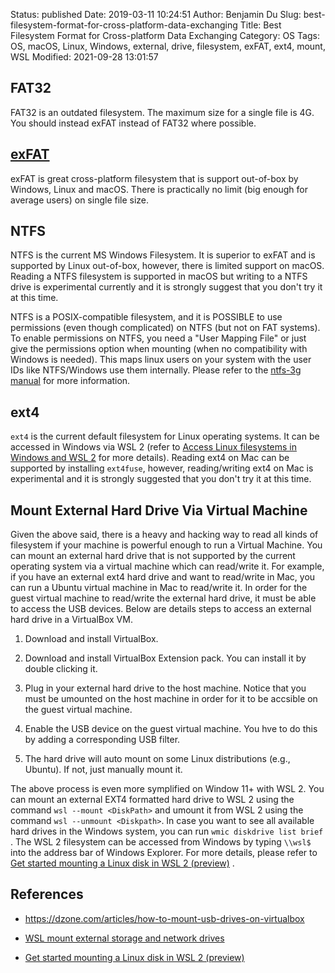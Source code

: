 Status: published
Date: 2019-03-11 10:24:51
Author: Benjamin Du
Slug: best-filesystem-format-for-cross-platform-data-exchanging
Title: Best Filesystem Format for Cross-platform Data Exchanging
Category: OS
Tags: OS, macOS, Linux, Windows, external, drive, filesystem, exFAT, ext4, mount, WSL
Modified: 2021-09-28 13:01:57

## FAT32

FAT32 is an outdated filesystem. 
The maximum size for a single file is 4G.
You should instead exFAT instead of FAT32 where possible.

## [exFAT](https://en.wikipedia.org/wiki/ExFAT)

exFAT is great cross-platform filesystem that is support out-of-box by Windows, Linux and macOS.
There is practically no limit (big enough for average users) on single file size.

## NTFS

NTFS is the current MS Windows Filesystem. 
It is superior to exFAT and is supported by Linux out-of-box, 
however, there is limited support on macOS. 
Reading a NTFS filesystem is supported in macOS 
but writing to a NTFS drive is experimental currently
and it is strongly suggest that you don't try it at this time.

NTFS is a POSIX-compatible filesystem, 
and it is POSSIBLE to use permissions (even though complicated) on NTFS (but not on FAT systems).
To enable permissions on NTFS, 
you need a "User Mapping File" or just give the permissions option when mounting (when no compatibility with Windows is needed). 
This maps linux users on your system with the user IDs like NTFS/Windows use them internally.
Please refer to the [ntfs-3g manual](http://manpages.ubuntu.com/manpages/bionic/en/man8/ntfs-3g.8.html) for more information.

## ext4

`ext4` is the current default filesystem for Linux operating systems.
It can be accessed in Windows via WSL 2
(refer to
[Access Linux filesystems in Windows and WSL 2](https://devblogs.microsoft.com/commandline/access-linux-filesystems-in-windows-and-wsl-2/)
for more details).
Reading ext4 on Mac can be supported by installing `ext4fuse`,
however, 
reading/writing ext4 on Mac is experimental and it is strongly suggested that you don't try it at this time.

## Mount External Hard Drive Via Virtual Machine 

Given the above said,
there is a heavy and hacking way to read all kinds of filesystem 
if your machine is powerful enough to run a Virtual Machine.
You can mount an external hard drive that is not supported by the current operating system 
via a virtual machine which can read/write it.
For example, 
if you have an external ext4 hard drive and want to read/write in Mac, 
you can run a Ubuntu virtual machine in Mac to read/write it.
In order for the guest virtual machine to read/write the external hard drive, 
it must be able to access the USB devices.
Below are details steps to access an external hard drive in a VirtualBox VM.

1. Download and install VirtualBox.

2. Download and install VirtualBox Extension pack. 
    You can install it by double clicking it.

3. Plug in your external hard drive to the host machine. 
    Notice that you must be umounted on the host machine 
    in order for it to be accsible on the guest virtual machine.

4. Enable the USB device on the guest virtual machine.
    You hve to do this by adding a corresponding USB filter.

5. The hard drive will auto mount on some Linux distributions (e.g., Ubuntu). 
    If not, just manually mount it.

The above process is even more symplified on Window 11+ with WSL 2. 
You can mount an external EXT4 formatted hard drive to WSL 2
using the command `wsl --mount <DiskPath>` 
and umount it from WSL 2 using the command `wsl --unmount <Diskpath>`. 
In case you want to see all available hard drives in the Windows system,
you can run `wmic diskdrive list brief`
.
The WSL 2 filesystem can be accessed from Windows
by typing `\\wsl$` into the address bar of Windows Explorer.
For more details,
please refer to
[Get started mounting a Linux disk in WSL 2 (preview)](https://docs.microsoft.com/en-us/windows/wsl/wsl2-mount-disk)
.

## References

- https://dzone.com/articles/how-to-mount-usb-drives-on-virtualbox

- [WSL mount external storage and network drives](https://www.scivision.dev/mount-usb-drives-windows-subsystem-for-linux/)

- [Get started mounting a Linux disk in WSL 2 (preview)](https://docs.microsoft.com/en-us/windows/wsl/wsl2-mount-disk)
